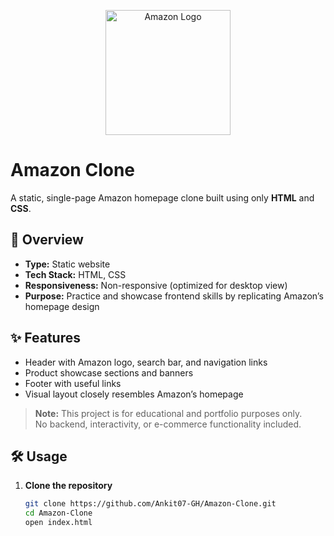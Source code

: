 <p align="center">
  <img src="https://upload.wikimedia.org/wikipedia/commons/a/a9/Amazon_logo.svg" alt="Amazon Logo" width="200"/>
</p>

# Amazon Clone

A static, single-page Amazon homepage clone built using only **HTML** and **CSS**.

## 🚀 Overview

- **Type:** Static website  
- **Tech Stack:** HTML, CSS  
- **Responsiveness:** Non-responsive (optimized for desktop view)  
- **Purpose:** Practice and showcase frontend skills by replicating Amazon’s homepage design

## ✨ Features

- Header with Amazon logo, search bar, and navigation links  
- Product showcase sections and banners  
- Footer with useful links  
- Visual layout closely resembles Amazon’s homepage

> **Note:** This project is for educational and portfolio purposes only.  
> No backend, interactivity, or e-commerce functionality included.

## 🛠️ Usage

1. **Clone the repository**
   ```bash
   git clone https://github.com/Ankit07-GH/Amazon-Clone.git
   cd Amazon-Clone
   open index.html
